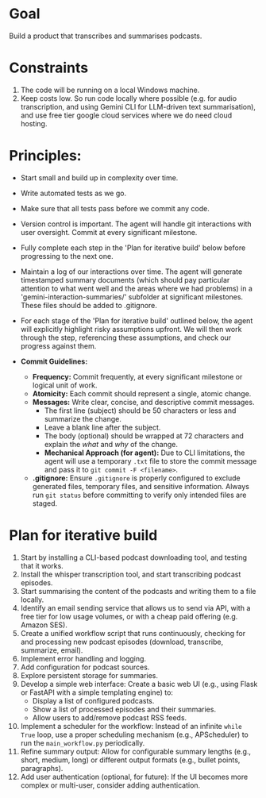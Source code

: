 # Goal 
Build a product that transcribes and summarises podcasts.

# Constraints
1. The code will be running on a local Windows machine.
2. Keep costs low. So run code locally where possible (e.g. for audio transcription, and using Gemini CLI for LLM-driven text summarisation), and use free tier google cloud services where we do need cloud hosting.

# Principles:
- Start small and build up in complexity over time.
- Write automated tests as we go.
- Make sure that all tests pass before we commit any code.
- Version control is important. The agent will handle git interactions with user oversight. Commit at every significant milestone.
- Fully complete each step in the 'Plan for iterative build' below before progressing to the next one.
- Maintain a log of our interactions over time. The agent will generate timestamped summary documents (which should pay particular attention to what went well and the areas where we had problems) in a 'gemini-interaction-summaries/' subfolder at significant milestones. These files should be added to .gitignore.
- For each stage of the 'Plan for iterative build' outlined below, the agent will explicitly highlight risky assumptions upfront. We will then work through the step, referencing these assumptions, and check our progress against them.

- **Commit Guidelines:**
    - **Frequency:** Commit frequently, at every significant milestone or logical unit of work.
    - **Atomicity:** Each commit should represent a single, atomic change.
    - **Messages:** Write clear, concise, and descriptive commit messages.
        - The first line (subject) should be 50 characters or less and summarize the change.
        - Leave a blank line after the subject.
        - The body (optional) should be wrapped at 72 characters and explain the *what* and *why* of the change.
        - **Mechanical Approach (for agent):** Due to CLI limitations, the agent will use a temporary `.txt` file to store the commit message and pass it to `git commit -F <filename>`.
    - **.gitignore:** Ensure `.gitignore` is properly configured to exclude generated files, temporary files, and sensitive information. Always run `git status` before committing to verify only intended files are staged.

# Plan for iterative build
1. Start by installing a CLI-based podcast downloading tool, and testing that it works.
2. Install the whisper transcription tool, and start transcribing podcast episodes.
3. Start summarising the content of the podcasts and writing them to a file locally.
4. Identify an email sending service that allows us to send via API, with a free tier for low usage volumes, or with a cheap paid offering (e.g. Amazon SES).
5. Create a unified workflow script that runs continuously, checking for and processing new podcast episodes (download, transcribe, summarize, email).
6. Implement error handling and logging.
7. Add configuration for podcast sources.
8. Explore persistent storage for summaries.
9. Develop a simple web interface: Create a basic web UI (e.g., using Flask or FastAPI with a simple templating engine) to:
    * Display a list of configured podcasts.
    * Show a list of processed episodes and their summaries.
    * Allow users to add/remove podcast RSS feeds.
10. Implement a scheduler for the workflow: Instead of an infinite `while True` loop, use a proper scheduling mechanism (e.g., APScheduler) to run the `main_workflow.py` periodically.
11. Refine summary output: Allow for configurable summary lengths (e.g., short, medium, long) or different output formats (e.g., bullet points, paragraphs).
12. Add user authentication (optional, for future): If the UI becomes more complex or multi-user, consider adding authentication.